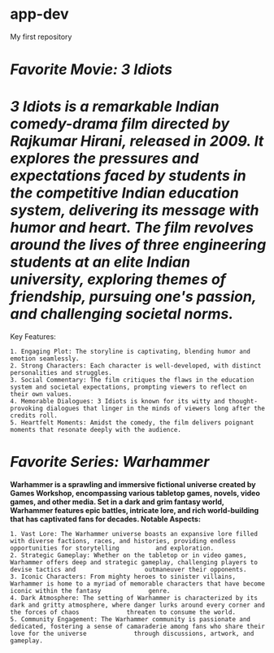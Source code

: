 # app-dev
My first repository

# *Favorite Movie: 3 Idiots*

# *3 Idiots is a remarkable Indian comedy-drama film directed by Rajkumar Hirani, released in 2009. It explores the pressures and expectations faced by students in the competitive Indian education system, delivering its message with humor and heart. The film revolves around the lives of three engineering students at an elite Indian university, exploring themes of friendship, pursuing one's passion, and challenging societal norms.*
Key Features:

    1. Engaging Plot: The storyline is captivating, blending humor and emotion seamlessly.
    2. Strong Characters: Each character is well-developed, with distinct personalities and struggles.
    3. Social Commentary: The film critiques the flaws in the education system and societal expectations, prompting viewers to reflect on their own values.
    4. Memorable Dialogues: 3 Idiots is known for its witty and thought-provoking dialogues that linger in the minds of viewers long after the credits roll.
    5. Heartfelt Moments: Amidst the comedy, the film delivers poignant moments that resonate deeply with the audience.

# *Favorite Series: Warhammer*

**Warhammer is a sprawling and immersive fictional universe created by Games Workshop, encompassing various tabletop games, novels, video games, and other media. Set in a dark and grim fantasy world, Warhammer features epic battles, intricate lore, and rich world-building that has captivated fans for decades.
Notable Aspects:** 

    1. Vast Lore: The Warhammer universe boasts an expansive lore filled with diverse factions, races, and histories, providing endless opportunities for storytelling          and exploration.
    2. Strategic Gameplay: Whether on the tabletop or in video games, Warhammer offers deep and strategic gameplay, challenging players to devise tactics and                   outmaneuver their opponents.
    3. Iconic Characters: From mighty heroes to sinister villains, Warhammer is home to a myriad of memorable characters that have become iconic within the fantasy             genre.
    4. Dark Atmosphere: The setting of Warhammer is characterized by its dark and gritty atmosphere, where danger lurks around every corner and the forces of chaos             threaten to consume the world.
    5. Community Engagement: The Warhammer community is passionate and dedicated, fostering a sense of camaraderie among fans who share their love for the universe             through discussions, artwork, and gameplay.

